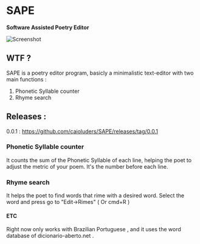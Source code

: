 # SAPE
**Software Assisted Poetry Editor**

![Screenshot](http://i.imgur.com/3RS8fLn.png)

## WTF ?
SAPE is a poetry editor program, basicly a minimalistic text-editor with two main functions : 
1. Phonetic Syllable counter
2. Rhyme search

## Releases :
0.0.1 : https://github.com/caioluders/SAPE/releases/tag/0.0.1

### Phonetic Syllable counter
It counts the sum of the Phonetic Syllable of each line, helping the poet to adjust the metric of your poem. It's the number before each line.

### Rhyme search
It helps the poet to find words that rime with a desired word. Select the word and press go to "Edit->Rimes" ( Or cmd+R )

#### ETC
Right now only works with Brazilian Portuguese , and it uses the word database of dicionario-aberto.net .
